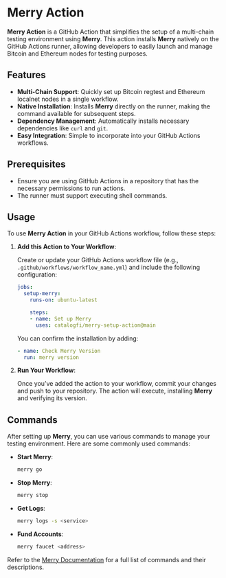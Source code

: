 # Merry Action

**Merry Action** is a GitHub Action that simplifies the setup of a multi-chain testing environment using **Merry**. This action installs **Merry** natively on the GitHub Actions runner, allowing developers to easily launch and manage Bitcoin and Ethereum nodes for testing purposes.

## Features

- **Multi-Chain Support**: Quickly set up Bitcoin regtest and Ethereum localnet nodes in a single workflow.
- **Native Installation**: Installs **Merry** directly on the runner, making the command available for subsequent steps.
- **Dependency Management**: Automatically installs necessary dependencies like `curl` and `git`.
- **Easy Integration**: Simple to incorporate into your GitHub Actions workflows.

## Prerequisites

- Ensure you are using GitHub Actions in a repository that has the necessary permissions to run actions.
- The runner must support executing shell commands.

## Usage

To use **Merry Action** in your GitHub Actions workflow, follow these steps:

1. **Add this Action to Your Workflow**:

   Create or update your GitHub Actions workflow file (e.g., `.github/workflows/workflow_name.yml`) and include the following configuration:

   ```yaml
   jobs:
     setup-merry:
       runs-on: ubuntu-latest

       steps:
       - name: Set up Merry
         uses: catalogfi/merry-setup-action@main
   ```

   You can confirm the installation by adding:

   ```yaml
   - name: Check Merry Version
     run: merry version
   ```

2. **Run Your Workflow**:

   Once you’ve added the action to your workflow, commit your changes and push to your repository. The action will execute, installing **Merry** and verifying its version.

## Commands

After setting up **Merry**, you can use various commands to manage your testing environment. Here are some commonly used commands:

- **Start Merry**: 
  ```bash
  merry go
  ```
- **Stop Merry**:
  ```bash
  merry stop
  ```
- **Get Logs**:
  ```bash
  merry logs -s <service>
  ```
- **Fund Accounts**:
  ```bash
  merry faucet <address>
  ```

Refer to the [Merry Documentation](https://merry.dev) for a full list of commands and their descriptions.
